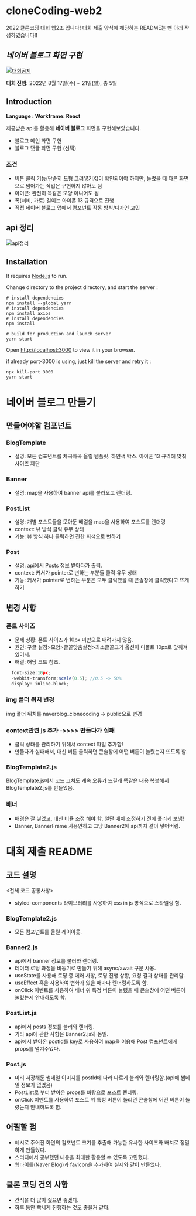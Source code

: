# cloneCoding-web2
2022 클론코딩 대회 웹2조 입니다!
대회 제출 양식에 해당하는 README는 맨 아래 작성하였습니다!!

## _네이버 블로그 화면 구현_

[![대회공지](https://avatars.githubusercontent.com/u/12232098?s=200&v=4)](https://saber-pullover-010.notion.site/5502610adcda46bfaa9896eef4b91e96)


**대회 진행:** 2022년 8월 17일(수) ~ 21일(일), 총 5일

## Introduction
**Language : Workframe: React**

제공받은 api를 활용해 **네이버 블로그** 화면을 구현해보았습니다.
- 블로그 메인 화면 구현
- 블로그 댓글 화면 구현 (선택)

### 조건
- 버튼 클릭 기능(단순히 도형 그려넣기X)이 확인되어야 하지만, 눌렀을 때 다른 화면으로 넘어가는 작업은 구현하지 않아도 됨
- 아이콘: 완전히 똑같은 모양 아니어도 됨
- 폭(너비, 가로) 길이는 아이폰 13 규격으로 진행
- 직접 네이버 블로그 앱에서 컴포넌트 작동 방식/디자인 고민

## api 정리
![api정리](/api%EC%A0%95%EB%A6%AC.jpg)

## Installation

It requires [Node.js](https://nodejs.org/)  to run.

Change directory to the project directory, and start the server :

```
# install dependencies
npm install --global yarn
# install dependencies
npm install axios
# install dependencies
npm install

# build for production and launch server
yarn start

```

Open [http://localhost:3000](http://localhost:3000) to view it in your browser. 

if already port-3000 is using, just kill the server and retry  it :
```
npx kill-port 3000
yarn start
```

# 네이버 블로그 만들기

## 만들어야할 컴포넌트

### BlogTemplate

- 설명: 모든 컴포넌트를 차곡차곡 올릴 템플릿. 하얀색 박스. 아이폰 13 규격에 맞춰 사이즈 제단
  
### Banner

- 설명: map을 사용하여 banner api를 불러오고 렌더링.

### PostList

- 설명: 개별 포스트들을 모아둔 배열을 map을 사용하여 포스트를 렌더링
- context: 뷰 방식 클릭 유무 상태
- 기능: 뷰 방식 하나 클릭하면 진한 회색으로 변하기

### Post

- 설명: api에서 Posts 정보 받아다가 출력.
- context:  커서가 pointer로 변하는 부분들 클릭 유무 상태
- 기능: 커서가 pointer로 변하는 부분은 모두 클릭했을 때 콘솔창에 클릭했다고 뜨게 하기

## 변경 사항

### 폰트 사이즈

- 문제 상황: 폰트 사이즈가 10px 미만으로 내려가지 않음.
- 원인: 구글 설정>모양>글꼴맞춤설정>최소글꼴크기 옵션이 디폴트 10px로 맞춰져 있어서.
- 해결: 해당 코드 참조.

```javaScript
  font-size:10px;
  -webkit-transform:scale(0.5); //0.5 -> 50%
  display: inline-block;
```

### img 폴더 위치 변경

img 폴더 위치를 naverblog_clonecoding -> public으로 변경

### context관련 js 추가 ->>>> 만들다가 실패

- 클릭 상태를 관리하기 위해서 context 파일 추가함!
- 만들다가 실패해서, 대신 버튼 클릭하면 콘솔창에 어떤 버튼이 눌렸는지 뜨도록 함.

### BlogTemplate2.js

BlogTemplate.js에서 코드 고쳐도 계속 오류가 뜨길래 똑같은 내용 복붙해서 BlogTemplate2.js를 만들었음.

### 배너

- 배경은 잘 넣었고, 대신 비율 조정 해야 함. 일단 배치 조정하기 전에 풀리케 보냄!
- Banner, BannerFrame 사용안하고 그냥 Banner2에 api까지 같이 넣어버림.

# 대회 제출 README

## 코드 설명

<전체 코드 공통사항>

- styled-components 라이브러리를 사용하여 css in js 방식으로 스타일링 함.

### BlogTemplate2.js

- 모든 컴포넌트를 올릴 레이아웃.
  
### Banner2.js

- api에서 banner 정보를 불러와 렌더링.
- 데이터 로딩 과정을 비동기로 만들기 위해 async/await 구문 사용.
- useState를 사용해 로딩 중 에러 사항, 로딩 진행 상황, 요청 결과 상태를 관리함.
- useEffect 훅을 사용하여 변화가 있을 때마다 렌더링하도록 함.
- onClick 이벤트를 사용하여 배너 위 특정 버튼이 눌렸을 때 콘솔창에 어떤 버튼이 눌렸는지 안내하도록 함.

### PostList.js

- api에서 posts 정보를 불러와 렌더링.
- 기타 api에 관한 사항은 Banner2.js와 동일.
- api에서 받아온 postId를 key로 사용하여 map을 이용해 Post 컴포넌트에게 props를 넘겨주었다.
  
### Post.js

- 미리 저장해둔 썸네일 이미지를 postId에 따라 다르게 불러와 렌더링함.(api에 썸네일 정보가 없었음)
- PostList로 부터 받아온 props를 바탕으로 포스트 렌더링.
- onClick 이벤트를 사용하여 포스트 위 특정 버튼이 눌리면 콘솔창에 어떤 버튼이 눌렸는지 안내하도록 함.

## 어필할 점

- 예시로 주어진 화면의 컴포넌트 크기를 추출해 가능한 유사한 사이즈와 배치로 정밀하게 만들었다.
- 스터디에서 공부했던 내용을 최대한 활용할 수 있도록 고민했다.
- 웹타이틀(Naver Blog)과 favicon을 추가하여 실제와 같이 만들었다. 

## 클론 코딩 건의 사항

- 간식을 더 많이 줬으면 좋겠다.
- 하루 동안 빡세게 진행하는 것도 좋을거 같다.
